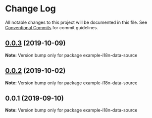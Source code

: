 # Change Log

All notable changes to this project will be documented in this file.
See [Conventional Commits](https://conventionalcommits.org) for commit guidelines.

## [0.0.3](https://github.com/gramps-graphql/gramps/compare/example-i18n-data-source@0.0.2...example-i18n-data-source@0.0.3) (2019-10-09)

**Note:** Version bump only for package example-i18n-data-source





## [0.0.2](https://github.com/gramps-graphql/gramps/compare/example-i18n-data-source@0.0.1...example-i18n-data-source@0.0.2) (2019-10-02)

**Note:** Version bump only for package example-i18n-data-source





## 0.0.1 (2019-09-10)

**Note:** Version bump only for package example-i18n-data-source
